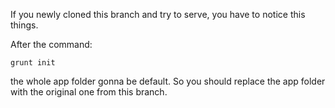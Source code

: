 If you newly cloned this branch and try to serve, you have to notice this things.

After the command:
```
grunt init
``` 
the whole app folder gonna be default.
So you should replace the app folder with the original one from this branch.

